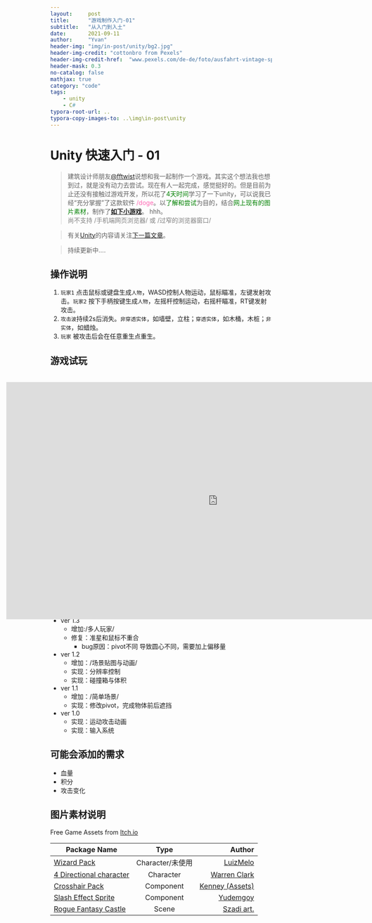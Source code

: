 ```yaml
---
layout:     post
title:      "游戏制作入门-01"
subtitle:   "从入门到入土"
date:       2021-09-11
author:     "Yvan"
header-img: "img/in-post/unity/bg2.jpg"
header-img-credit: "cottonbro from Pexels"
header-img-credit-href:  "www.pexels.com/de-de/foto/ausfahrt-vintage-spielen-neon-4835419/"
header-mask: 0.3
no-catalog: false
mathjax: true
category: "code"
tags:
    - unity
    - C#
typora-root-url: ..
typora-copy-images-to: ..\img\in-post\unity
---
```


# Unity 快速入门 - 01
> 建筑设计师朋友[@fftwist](https://github.com/fftwist)说想和我一起制作一个游戏。其实这个想法我也想到过，就是没有动力去尝试。现在有人一起完成，感觉挺好的。但是目前为止还没有接触过游戏开发，所以花了<span style="color: green">4天时间</span>学习了一下unity，可以说我已经“充分掌握”了这款软件 <span style="color: hotpink">/doge</span>。以<span style="color: green">了解和尝试</span>为目的，结合<span style="color: green">网上现有的图片素材</span>，制作了[**如下小游戏**](#game)。 hhh。 <br/><span style="color: gray">尚不支持 /手机端网页浏览器/ 或 /过窄的浏览器窗口/</span>

> 有关[Unity]()的内容请关注[下一篇文章]()。

> 持续更新中....

## 操作说明
1. `玩家1` 点击鼠标或键盘生成`人物`，WASD控制人物运动，鼠标瞄准，左键发射攻击。`玩家2` 按下手柄按键生成`人物`，左摇杆控制运动，右摇杆瞄准，RT键发射攻击。
2. `攻击波`持续2s后消失。`非穿透实体`，如墙壁，立柱；`穿透实体`，如木桶，木桩；`非实体`，如蜡烛。
3. `玩家` 被攻击后会在任意重生点重生。

## 游戏试玩
<div id="game" style="margin-left:-60%; margin-top:-50%;height:650px" class="visible-sm visible-md visible-lg">
    <div id="2Dgame" style="transform: scale(0.5,0.5);">
        <iframe   src="http://www.yvan.cc/2DGame/"   width="1920" height="1080" frameborder="0"  name="2Dgame"    scrolling="no">   
        </iframe>
    </div>
</div>

<script>
  var intFrameWidth = window.innerWidth; 
  if(intFrameWidth<1190){
    document.getElementById("game").setAttribute("style","margin-left:-55%; margin-top:-55%;height:750px");
  } else if(intFrameWidth<1400){
    document.getElementById("game").setAttribute("style","margin-left:-70%; margin-top:-55%;height:750px");
  }
</script>

## 更新说明
- ver 1.4
    - 实现：unity event传递
    - 实现：scriptable object
    - 增加:/被击中后随机重生点重生/机制
- ver 1.3
    - 增加:/多人玩家/
    - 修复：准星和鼠标不重合
        - bug原因：pivot不同 导致圆心不同，需要加上偏移量
- ver 1.2
    - 增加：/场景贴图与动画/
    - 实现：分辨率控制
    - 实现：碰撞箱与体积
- ver 1.1
    - 增加：/简单场景/
    - 实现：修改pivot，完成物体前后遮挡
- ver 1.0
    - 实现：运动攻击动画
    - 实现：输入系统

## 可能会添加的需求
- 血量
- 积分
- 攻击变化

## 图片素材说明
Free Game Assets from [Itch.io](https://itch.io/game-assets/free)

| Package Name  | Type            | Author           | 
| ------------- |:---------------:| ----------------:|
| [Wizard Pack](https://luizmelo.itch.io/wizard-pack)     | Character/未使用 | [LuizMelo](https://luizmelo.itch.io/) |
| [4 Directional character](https://lionheart963.itch.io/4-directional-character)     | Character      |   [Warren Clark](https://lionheart963.itch.io/) |
|[Crosshair Pack](https://kenney-assets.itch.io/crosshair-pack)|Component|[Kenney (Assets)](https://kenney-assets.itch.io/)|
|[Slash Effect Sprite](https://yudemgoy.itch.io/slash-effect-sprite)|Component|[Yudemgoy](https://yudemgoy.itch.io/)|
|[Rogue Fantasy Castle](https://szadiart.itch.io/rogue-fantasy-catacombs) | Scene | [Szadi art.](https://szadiart.itch.io/)
